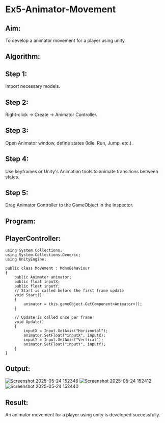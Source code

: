 # Ex5-Animator-Movement
## Aim:
To develop a animator movement for a player using unity.

## Algorithm:
## Step 1: 

Import necessary models.

## Step 2: 

 Right-click -> Create -> Animator Controller.

## Step 3: 

Open Animator window, define states (Idle, Run, Jump, etc.).

## Step 4: 

Use keyframes or Unity's Animation tools to animate transitions between states.

## Step 5: 

Drag Animator Controller to the GameObject in the Inspector.

## Program:


## PlayerController:
```
using System.Collections;
using System.Collections.Generic;
using UnityEngine;

public class Movement : MonoBehaviour
{
    public Animator animator;
    public float inputX;
    public float inputY;
    // Start is called before the first frame update
    void Start()
    {
        animator = this.gameObject.GetComponent<Animator>();
    }

    // Update is called once per frame
    void Update()
    {
        inputX = Input.GetAxis("Horizontal");
        animator.SetFloat("inputX", inputX);
        inputY = Input.GetAxis("Vertical");
        animator.SetFloat("inputY", inputY);
    }
}
```
## Output:
![Screenshot 2025-05-24 152346](https://github.com/user-attachments/assets/bd3fc169-1500-46af-933b-cd666e947876)
![Screenshot 2025-05-24 152412](https://github.com/user-attachments/assets/90358bc9-cce7-4202-bc63-ea4611a70b40)
![Screenshot 2025-05-24 152440](https://github.com/user-attachments/assets/ee3a300e-a8d3-457f-94f4-b90ccba446f9)

## Result:

An animator movement for a player using unity is developed successfully.
